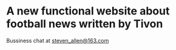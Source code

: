 # A new functional website about football news written by Tivon

Bussiness chat at steven_allen@163.com
